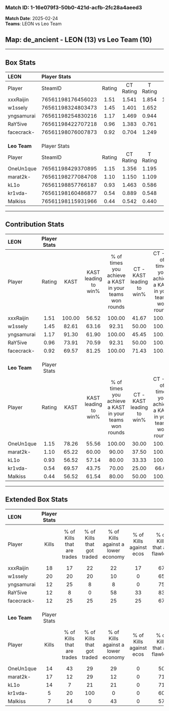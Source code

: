 ### Match ID: 1-16e079f3-50b0-421d-acfb-2fc28a4aeed3  
**Match Date**: 2025-02-24  
**Teams**: LEON vs Leo Team  

## **Map**: de_ancient - LEON (13) vs Leo Team (10)  
---  

## Box Stats  

| **LEON**     | Player Stats      |        |           |          |        |      |       |         |        |      |     |
| :- | :- | :-: | :-: | :-: | :-: | :-: | :-: | :-: | :-: | :-: | :-: |
| Player       | SteamID           | Rating | CT Rating | T Rating |  KAST  | ADR  | Kills | Assists | Deaths | K/D  | HS% |
| xxxRaijin    | 76561198176456023 |  1.51  |   1.541   |  1.854   | 100.00 | 98.5 |  18   |    7    |   13   | 1.38 | 72  |
| w1ssely      | 76561198324803473 |  1.45  |   1.401   |  1.652   | 82.61  | 80.8 |  20   |    2    |   10   | 2.00 | 55  |
| yngsamurai   | 76561198254830216 |  1.17  |   1.469   |  0.944   | 91.30  | 57.3 |  12   |    4    |   9    | 1.33 | 41  |
| RaY5ive      | 76561198422707218 |  0.96  |   1.383   |  0.761   | 73.91  | 67.0 |  12   |    5    |   14   | 0.86 | 33  |
| facecrack-   | 76561198076007873 |  0.92  |   0.704   |  1.249   | 69.57  | 58.6 |  12   |    8    |   14   | 0.86 | 33  |
|              |                   |        |           |          |        |      |       |         |        |      |     |
|              |                   |        |           |          |        |      |       |         |        |      |     |
|              |                   |        |           |          |        |      |       |         |        |      |     |
| **Leo Team** | Player Stats      |        |           |          |        |      |       |         |        |      |     |
| Player       | SteamID           | Rating | CT Rating | T Rating |  KAST  | ADR  | Kills | Assists | Deaths | K/D  | HS% |
| OneUn1que    | 76561198429370895 |  1.15  |   1.356   |  1.195   | 78.26  | 95.8 |  14   |    7    |   15   | 0.93 | 42  |
| marat2k-     | 76561198277084708 |  1.10  |   1.150   |  1.109   | 65.22  | 73.7 |  17   |    2    |   14   | 1.21 | 58  |
| kL1o         | 76561198857766187 |  0.93  |   1.463   |  0.586   | 56.52  | 78.8 |  14   |    5    |   15   | 0.93 | 42  |
| kr1vda-      | 76561198160486877 |  0.54  |   0.889   |  0.548   | 69.57  | 38.4 |   5   |    2    |   15   | 0.33 | 80  |
| Malkiss      | 76561198115931966 |  0.44  |   0.542   |  0.440   | 56.52  | 32.5 |   7   |    4    |   18   | 0.39 | 28  |
---  

## Contribution Stats  

| **LEON**     | Player Stats |        |                      |                                                        |                           |                                                             |                          |                                                            |
| :- | :-: | :-: | :-: | :-: | :-: | :-: | :-: | :-: |
| Player       |    Rating    |  KAST  | KAST leading to win% | % of times you achieve a KAST in your teams won rounds | CT - KAST leading to win% | CT - % of times you achieve a KAST in your teams won rounds | T - KAST leading to win% | T - % of times you achieve a KAST in your teams won rounds |
| xxxRaijin    |     1.51     | 100.00 |        56.52         |                         100.00                         |           41.67           |                           100.00                            |          72.73           |                           100.00                           |
| w1ssely      |     1.45     | 82.61  |        63.16         |                         92.31                          |           50.00           |                           100.00                            |          77.78           |                           87.50                            |
| yngsamurai   |     1.17     | 91.30  |        61.90         |                         100.00                         |           45.45           |                           100.00                            |          80.00           |                           100.00                           |
| RaY5ive      |     0.96     | 73.91  |        70.59         |                         92.31                          |           50.00           |                           100.00                            |          100.00          |                           87.50                            |
| facecrack-   |     0.92     | 69.57  |        81.25         |                         100.00                         |           71.43           |                           100.00                            |          88.89           |                           100.00                           |
|              |              |        |                      |                                                        |                           |                                                             |                          |                                                            |
|              |              |        |                      |                                                        |                           |                                                             |                          |                                                            |
|              |              |        |                      |                                                        |                           |                                                             |                          |                                                            |
| **Leo Team** | Player Stats |        |                      |                                                        |                           |                                                             |                          |                                                            |
| Player       |    Rating    |  KAST  | KAST leading to win% | % of times you achieve a KAST in your teams won rounds | CT - KAST leading to win% | CT - % of times you achieve a KAST in your teams won rounds | T - KAST leading to win% | T - % of times you achieve a KAST in your teams won rounds |
| OneUn1que    |     1.15     | 78.26  |        55.56         |                         100.00                         |           30.00           |                           100.00                            |          87.50           |                           100.00                           |
| marat2k-     |     1.10     | 65.22  |        60.00         |                         90.00                          |           37.50           |                           100.00                            |          85.71           |                           85.71                            |
| kL1o         |     0.93     | 56.52  |        57.14         |                         80.00                          |           33.33           |                           100.00                            |          100.00          |                           71.43                            |
| kr1vda-      |     0.54     | 69.57  |        43.75         |                         70.00                          |           25.00           |                            66.67                            |          62.50           |                           71.43                            |
| Malkiss      |     0.44     | 56.52  |        61.54         |                         80.00                          |           50.00           |                           100.00                            |          71.43           |                           71.43                            |
---  

## Extended Box Stats  

| **LEON**     | Player Stats |                            |                            |                                    |                         |                              |                                 |        |                             |                                     |                          |                               |                            |
| :- | :-: | :-: | :-: | :-: | :-: | :-: | :-: | :-: | :-: | :-: | :-: | :-: | :-: |
| Player       |    Kills     | % of Kills that are trades | % of Kills that got traded | % of Kills against a lower economy | % of Kills against ecos | % of Kills that are flawless | % of Kills that are close duels | Deaths | % of Deaths that get traded | % of Deaths against a lower economy | % of Deaths against ecos | % of Deaths that are flawless | % of Deaths that are close |
| xxxRaijin    |      18      |             17             |             22             |                 22                 |           17            |              67              |               11                |   13   |             31              |                 15                  |            0             |              54               |             8              |
| w1ssely      |      20      |             20             |             20             |                 10                 |            0            |              65              |                0                |   10   |             30              |                 10                  |            0             |              50               |             0              |
| yngsamurai   |      12      |             25             |             8              |                 8                  |            0            |              75              |                0                |   9    |             22              |                 11                  |            0             |              67               |             0              |
| RaY5ive      |      12      |             8              |             0              |                 58                 |           33            |              83              |                0                |   14   |             36              |                 14                  |            7             |              71               |             0              |
| facecrack-   |      12      |             25             |             25             |                 25                 |           25            |              67              |                8                |   14   |             14              |                  7                  |            0             |              50               |             0              |
|              |              |                            |                            |                                    |                         |                              |                                 |        |                             |                                     |                          |                               |                            |
|              |              |                            |                            |                                    |                         |                              |                                 |        |                             |                                     |                          |                               |                            |
|              |              |                            |                            |                                    |                         |                              |                                 |        |                             |                                     |                          |                               |                            |
| **Leo Team** | Player Stats |                            |                            |                                    |                         |                              |                                 |        |                             |                                     |                          |                               |                            |
| Player       |    Kills     | % of Kills that are trades | % of Kills that got traded | % of Kills against a lower economy | % of Kills against ecos | % of Kills that are flawless | % of Kills that are close duels | Deaths | % of Deaths that get traded | % of Deaths against a lower economy | % of Deaths against ecos | % of Deaths that are flawless | % of Deaths that are close |
| OneUn1que    |      14      |             43             |             29             |                 29                 |            0            |              50              |                0                |   15   |             20              |                 27                  |            7             |              73               |             7              |
| marat2k-     |      17      |             12             |             29             |                 12                 |            0            |              71              |                6                |   14   |             14              |                 29                  |            0             |              64               |             7              |
| kL1o         |      14      |             7              |             21             |                 21                 |            0            |              71              |                0                |   15   |             13              |                 20                  |            0             |              73               |             0              |
| kr1vda-      |      5       |             20             |            100             |                 0                  |            0            |              60              |                0                |   15   |             27              |                 13                  |            0             |              60               |             7              |
| Malkiss      |      7       |             14             |             0              |                 43                 |            0            |              57              |                0                |   18   |             11              |                 11                  |            0             |              83               |             0              |
